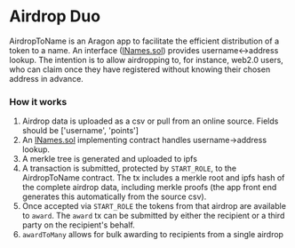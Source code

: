 # Airdrop Duo

AirdropToName is an Aragon app to facilitate the efficient distribution of a token to a name. An interface ([INames.sol](contracts/INames.sol)) provides username<->address lookup. The intention is to allow airdropping to, for instance, web2.0 users, who can claim once they have registered without knowing their chosen address in advance.

### How it works

1. Airdrop data is uploaded as a csv or pull from an online source. Fields should be ['username', 'points']
1. An [INames.sol](contracts/INames.sol) implementing contract handles username->address lookup.
1. A merkle tree is generated and uploaded to ipfs
1. A transaction is submitted, protected by `START_ROLE`, to the AirdropToName contract. The tx includes a merkle root and ipfs hash of the complete airdrop data, including merkle proofs (the app front end generates this automatically from the source csv).
1. Once accepted via `START_ROLE` the tokens from that airdrop are available to `award`. The `award` tx can be submitted by either the recipient or a third party on the recipient's behalf.
1. `awardToMany` allows for bulk awarding to recipients from a single airdrop
